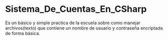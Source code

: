 # Sistema_De_Cuentas_En_CSharp
Es un básico y simple practica de la escuela sobre como manejar archivos(texto) que contiene un nombre de usuario y contraseña encriptada de forma básica.
